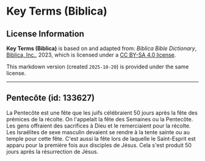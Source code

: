 # Key Terms (Biblica)

## License Information

**Key Terms (Biblica)** is based on and adapted from: _Biblica Bible Dictionary_, [Biblica, Inc.](https://www.biblica.com/), 2023, which is licensed under a [CC BY-SA 4.0 license](https://creativecommons.org/licenses/by-sa/4.0/legalcode.en).

This markdown version (created `2025-10-20`) is provided under the same license.



--------------------------------

## Pentecôte (id: 133627)

La Pentecôte est une fête que les juifs célébraient 50 jours après la fête des prémices de la récolte. On l'appelait la fête des Semaines ou la Pentecôte. Les gens offraient des sacrifices à Dieu et le remerciaient pour la récolte. Les Israélites de sexe masculin devaient se rendre à la tente sainte ou au temple pour cette fête. C'est aussi la fête lors de laquelle le Saint\-Esprit est apparu pour la première fois aux disciples de Jésus. Cela s'est produit 50 jours après la résurrection de Jésus.


